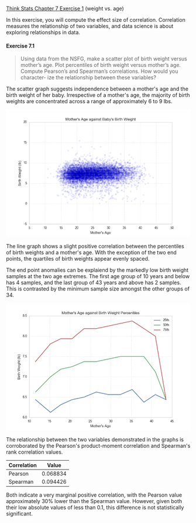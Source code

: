 [Think Stats Chapter 7 Exercise 1](http://greenteapress.com/thinkstats2/html/thinkstats2008.html#toc70) (weight vs. age)

In this exercise, you will compute the effect size of correlation. Correlation measures the relationship of two variables, and data science is about exploring relationships in data.

#### Exercise 7.1

> Using data from the NSFG, make a scatter plot of birth weight versus mother’s age. Plot percentiles of birth weight versus mother’s age. Compute Pearson’s and Spearman’s correlations. How would you character- ize the relationship between these variables?

The scatter graph suggests independence between a mother's age and the birth weight of her baby. Irrespective of a mother's age, the majority of birth weights are concentrated across a range of approximately 6 to 9 lbs. 

![Age-Weight Graph](7-1-weight_vs_age.png)

The line graph shows a slight positive correlation between the percentiles of birth weights and a mother's age. With the exception of the two end points, the quartiles of birth weights appear evenly spaced. 

The end point anomalies can be explaiend by the markedly low birth weight samples at the two age extremes. The first age group of 10 years and below has 4 samples, and the last group of 43 years and above has 2 samples. This is contrasted by the minimum sample size amongst the other groups of 34.

![Percentile Graph](7-1-percentiles.png)

The relationship between the two variables demonstrated in the graphs is corroborated by the Pearson's product-moment correlation and Spearman's rank correlation values. 

| Correlation | Value |
| --- | --- |
| Pearson | 0.068834 |
| Spearman | 0.094426 |

Both indicate a very marginal positive correlation, with the Pearson value approximately 30% lower than the Spearman value. However, given both their low absolute values of less than 0.1, this difference is not statistically significant.
